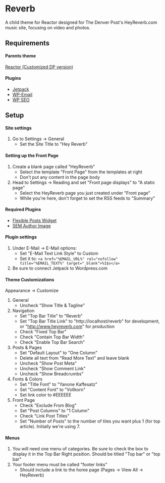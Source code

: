 # Reverb

A child theme for Reactor designed for The Denver Post's HeyReverb.com music site, focusing on video and photos.

## Requirements

#### Parents theme

[Reactor (Customized DP version)](http://extras.denverpost.com/media/wp/reactor.zip)

#### Plugins

* [Jetpack](https://wordpress.org/plugins/jetpack/)
* [WP-Email](https://wordpress.org/plugins/wp-email/)
* [WP SEO](https://wordpress.org/plugins/wordpress-seo/)

## Setup

#### Site settings

1. Go to Settings -> General
	* Set the Site Title to "Hey Reverb"

#### Setting up the Front Page

1. Create a blank page called "HeyReverb"
	* Select the template "Front Page" from the templates at right
	* Don't put any content in the page body
2. Head to Settings -> Reading and set "Front page displays"  to "A static page"
	* Select the HeyReverb page you just created under "Front page"
	* While you're here, don't forget to set the RSS feeds to "Summary"

#### Required Plugins

* [Flexible Posts Widget](https://wordpress.org/plugins/flexible-posts-widget/)
* [SEM Author Image](https://wordpress.org/plugins/sem-author-image/)

#### Plugin settings

1. Under E-Mail -> E-Mail options:
	* Set "E-Mail Text Link Style" to Custom
	* Set it to: `<a href="%EMAIL_URL%" rel="nofollow" title="%EMAIL_TEXT%" target="_blank">%1$s</a>`
2. Be sure to connect Jetpack to Wordpress.com

#### Theme Customizations

Appearance -> Customize

1. General
	* Uncheck "Show Title & Tagline"
2. Navigation
	* Set "Top Bar Title" to "Reverb"
	* Set "Top Bar Title Link" to "http://localhost/reverb" for development, or "http://www.heyreverb.com" for production
	* Check "Fixed Top Bar"
	* Check "Contain Top Bar Width"
	* Check "Enable Top Bar Search"
3. Posts & Pages
	* Set "Default Layout" to "One Column"
	* Delete all text from "Read More Text" and leave blank
	* Uncheck "Show Post Meta"
	* Uncheck "Show Comment Link"
	* Uncheck "Show Breadcrumbs"
4. Fonts & Colors
	* Set "Title Font" to "Yanone Kaffesatz"
	* Set "Content Font" to "Vollkorn"
	* Set link color to #EEEEEE
5. Front Page
	* Check "Exclude From Blog"
	* Set "Post Columns" to "1 Column"
	* Check "Link Post Titles"
	* Set "Number of Posts" to the number of tiles you want plus 1 (for top article). Initially we're using 7.

#### Menus

1. You will need one menu of categories. Be sure to check the box to display it in the Top Bar Right position. Should be titled "Top bar" or "top bar"
2. Your footer menu must be called "footer links"
	* Should include a link to the home page (Pages -> View All -> HeyReverb)

